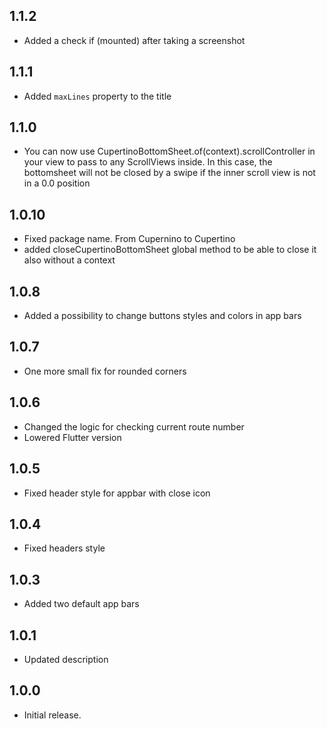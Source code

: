 ## 1.1.2
* Added a check if (mounted) after taking a screenshot
## 1.1.1
* Added `maxLines` property to the title
## 1.1.0
* You can now use CupertinoBottomSheet.of(context).scrollController in your view 
to pass to any ScrollViews inside. In this case, the bottomsheet will not be closed by a swipe if the inner scroll view is not in a 0.0 position
## 1.0.10
* Fixed package name. From Cupernino to Cupertino
* added closeCupertinoBottomSheet global method to be able to close it also without a context
## 1.0.8
* Added a possibility to change buttons styles and colors in app bars
## 1.0.7
* One more small fix for rounded corners
## 1.0.6
* Changed the logic for checking current route number
* Lowered Flutter version
## 1.0.5
* Fixed header style for appbar with close icon
## 1.0.4
* Fixed headers style
## 1.0.3
* Added two default app bars
## 1.0.1
* Updated description
## 1.0.0

* Initial release.
